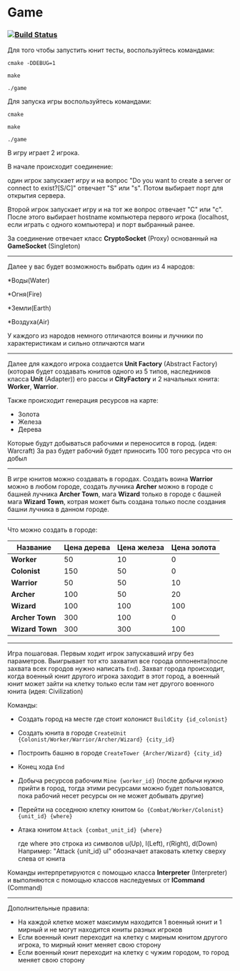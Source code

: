 # Game

### [![Build Status](https://travis-ci.org/2ToThe10th/Game.svg?branch=dev)](https://travis-ci.org/2ToThe10th/Game)

Для того чтобы запустить юнит тесты,
воспользуйтесь командами:

```cmake -DDEBUG=1```
       
```make```
       
```./game```

Для запуска игры воспользуйтесь командами:

```cmake```
       
```make```
       
```./game```

В игру играет 2 игрока. 

В начале происходит соединение:
 
один игрок запускает
игру и на вопрос "Do you want to create a server or connect to exist?[S/C]" 
отвечает "S" или "s". Потом выбирает порт для открытия сервера.
 
Второй игрок запускает игру и на тот же вопрос отвечает "C" или "c". После этого
выбирает hostname компьютера первого игрока (localhost, если играть с одного 
компьютера) и порт выбранный ранее.

За соединение отвечает класс **CryptoSocket** (Proxy) основанный на **GameSocket** (Singleton)

**********************************

Далее у вас будет возможность выбрать один из 4 народов:

*Воды(Water)

*Огня(Fire)

*Земли(Earth)

*Воздуха(Air)

У каждого из народов немного отличаются воины и лучники 
по характеристикам и сильно отличаются маги

***************************

Далее для каждого игрока создается **Unit Factory** (Abstract Factory) 
(которая будет создавать юнитов одного из 5 типов, наследников класса **Unit** (Adapter))
его рассы и **CityFactory** и 2 начальных юнита:
**Worker**, **Warrior**.

Также происходит генерация ресурсов на карте:
* Золота
* Железа
* Дерева

Которые будут добываться рабочими и переносится в город. (идея: Warcraft)
За раз будет рабочий будет приносить 100 того ресурса что он добыл

****************************

В игре юнитов можно создавать в городах. Создать воина **Warrior**
можно в любом городе, создать лучника **Archer** можно в городе с 
башней лучника **Archer Town**, мага **Wizard** только в городе с 
башней мага **Wizard Town**, котрая может быть создана только после 
создания башни лучника в данном городе.

***************************

Что можно создать в городе:

|Название|Цена дерева|Цена железа|Цена золота| 
| --- | --- | --- | --- |
|**Worker**| 50 | 10 | 0 |
|**Colonist**| 150 | 50 | 0 |
|**Warrior**| 50 | 50 | 10 |
|**Archer**| 100 | 50 | 20 |
|**Wizard**| 100 | 100 | 100 |
|**Archer Town**| 300 | 100 | 0 |
|**Wizard Town**| 300 | 300 | 100 |

***************************

Игра пошаговая. Первым ходит игрок запускавший игру без параметров.
Выигрывает тот кто захватил все города оппонента(после захвата всех 
городов нужно написать ```End```).
Захват города происходит, когда военный юнит другого игрока заходит 
в этот город, а военный юнит может зайти на клетку только если там 
нет другого военного юнита (идея: Civilization)
    
Команды:
* Создать город на месте где стоит колонист ```BuildCity {id_colonist}```
* Создать юнита в городе ```CreateUnit {Colonist/Worker/Warrior/Archer/Wizard} {city_id}```
* Построить башню в городе ```CreateTower {Archer/Wizard} {city_id}```
* Конец хода ```End```
* Добыча ресурсов рабочим ```Mine {worker_id}``` (после добычи нужно прийти в город, 
тогда этими ресурсами можно будет пользоватся, пока рабочий несет ресурсы он не может добывать другие)
* Перейти на соседнюю клетку юнитом ```Go {Combat/Worker/Colonist} {unit_id} {where}```
* Атака юнитом ```Attack {combat_unit_id} {where}```
    
    
    где where это строка из символов u(Up), l(Left), r(Right), d(Down)
    Например: "Attack {unit_id} ul" обозначает атаковать клетку сверху слева от юнита
    
 
Команды интерпретируются с помощью класса **Interpreter** (Interpreter) и выполняются с помощью классов наследуемых от **ICommand** (Command)

*********************

Дополнительные правила:
* На каждой клетке может максимум находится 1 военный юнит и 1 мирный 
и не могут находится юниты разных игроков
* Если военный юнит переходит на клетку с мирным юнитом другого игрока, 
то мирный юнит меняет свою сторону
* Если военный юнит переходит на клетку с чужим городом,
то город меняет свою сторону
